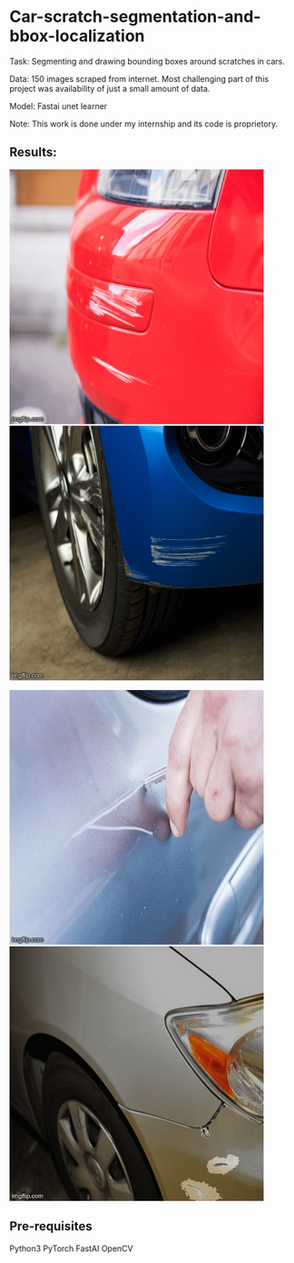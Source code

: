 # Car-scratch-segmentation-and-bbox-localization

Task: Segmenting and drawing bounding boxes around scratches in cars.

Data: 150 images scraped from internet. Most challenging part of this project was availability of just a small amount of data.

Model: Fastai unet learner

Note: This work is done under my internship and its code is proprietory.

## Results:

![](Images/3zvm95.gif)  ![](Images/3zvmv7.gif)

![](Images/3zvn3d.gif) ![](Images/3zvn95.gif)

## Pre-requisites

Python3 
PyTorch 
FastAI 
OpenCV

